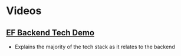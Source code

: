 # Videos

## [EF Backend Tech Demo](https://youtu.be/jzl9nftoLt8)

- Explains the majority of the tech stack as it relates to the backend
